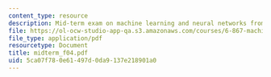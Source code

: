 ```yaml
---
content_type: resource
description: Mid-term exam on machine learning and neural networks from Fall 2004.
file: https://ol-ocw-studio-app-qa.s3.amazonaws.com/courses/6-867-machine-learning-fall-2006/5ca07f780e61497d0da9137e218901a0_midterm_f04.pdf
file_type: application/pdf
resourcetype: Document
title: midterm_f04.pdf
uid: 5ca07f78-0e61-497d-0da9-137e218901a0
---
```

